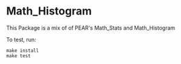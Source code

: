 # Math_Histogram

This Package is a mix of of PEAR's Math_Stats and Math_Histogram

To test, run:

```
make install
make test
```